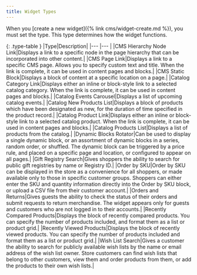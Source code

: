 ```yaml
---
title: Widget Types
---
```


When you [create a new widget]({% link cms/widget-create.md %}), you must set the type. This type determines how the widget functions.

{: .type-table }
|Type|Description|
|--- |--- |
|CMS Hierarchy Node Link|Displays a link to a specific node in the page hierarchy that can be incorporated into other content.|
|CMS Page Link|Displays a link to a specific CMS page. Allows you to specify custom text and title. When the link is complete, it can be used in content pages and blocks.|
|CMS Static Block|Displays a block of content at a specific location on a page.|
|Catalog Category Link|Displays either an inline or block-style link to a selected catalog category. When the link is complete, it can be used in content pages and blocks.|
|Catalog Events Carousel|Displays a list of upcoming catalog events.|
|Catalog New Products List|Displays a block of products which have been designated as new, for the duration of time specified in the product record.|
|Catalog Product Link|Displays either an inline or block-style link  to a selected catalog product. When the link is complete, it can be used in content pages and blocks.|
|Catalog Products List|Displays a list of products from the catalog.|
|Dynamic Blocks Rotator|Can be used to display a single dynamic block, or an assortment of dynamic blocks in a series, random order, or shuffled. The dynamic block can be triggered by a price rule, and placed on a specific page and location, or configured to appear on all pages.|
|Gift Registry Search|Gives shoppers the ability to search for public gift registries by name or Registry ID.|
|Order by SKU|Order by SKU can be displayed in the store as a convenience for all shoppers, or made available only to those in specific customer groups. Shoppers can either enter the SKU and quantity information directly into the Order by SKU block, or upload a CSV file from their customer account.|
|Orders and Returns|Gives guests the ability to check the status of their orders and submit requests to return merchandise. The widget appears only for guests and customers who are not logged in to their accounts.|
|Recently Compared Products|Displays the  block of recently compared products. You can specify the number of products included, and format them as a list or product grid.|
|Recently Viewed Products|Displays the block of recently viewed products. You can specify the number of products included and format them as a list or product grid.|
|Wish List Search|Gives a customer the ability to search for publicly available wish lists by the name or email address of the wish list owner. Store customers can find wish lists that belong to other customers, view them and order products from them, or add the products to their own wish lists.|

<!--
  This is a style declaration so that buttons are not wrapped by table auto styling for column widths.
-->
<style>
.type-table td:first-of-type {
  width: 200px;
}
</style>